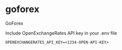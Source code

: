 # goforex
GoForex 


Include OpenExchangeRates API key in your .env file   
```
OPENEXCHANGERATES_API_KEY=<1234-OPEN-API-KEY>
```
